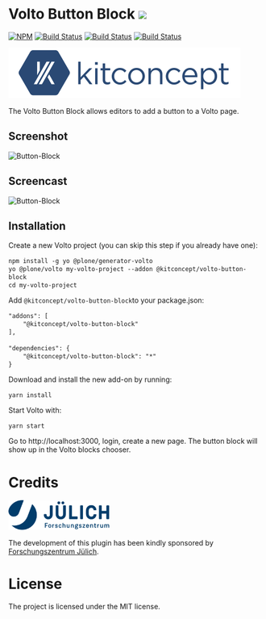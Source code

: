 # Volto Button Block <img src="https://raw.githubusercontent.com/plone/pastanaga-icons/master/Icons/divide-horizontal.svg">

[![NPM](https://img.shields.io/npm/v/@kitconcept/volto-button-block.svg)](https://www.npmjs.com/package/@kitconcept/volto-button-block)
[![Build Status](https://github.com/kitconcept/volto-button-block/actions/workflows/code.yml/badge.svg)](https://github.com/kitconcept/volto-button-block/actions)
[![Build Status](https://github.com/kitconcept/volto-button-block/actions/workflows/unit.yml/badge.svg)](https://github.com/kitconcept/volto-button-block/actions)
[![Build Status](https://github.com/kitconcept/volto-button-block/actions/workflows/acceptance.yml/badge.svg)](https://github.com/kitconcept/volto-button-block/actions)

![kitconcept GmbH](https://github.com/kitconcept/volto-blocks/raw/master/kitconcept.png)

The Volto Button Block allows editors to add a button to a Volto page.

## Screenshot

![Button-Block](https://github.com/kitconcept/volto-button-block/raw/master/screenshot.jpg)

## Screencast

![Button-Block](https://github.com/kitconcept/volto-button-block/raw/master/screencast.gif)

## Installation

Create a new Volto project (you can skip this step if you already have one):

```
npm install -g yo @plone/generator-volto
yo @plone/volto my-volto-project --addon @kitconcept/volto-button-block
cd my-volto-project
```

Add `@kitconcept/volto-button-block`to your package.json:

```
"addons": [
    "@kitconcept/volto-button-block"
],

"dependencies": {
    "@kitconcept/volto-button-block": "*"
}
```

Download and install the new add-on by running:

```
yarn install
```

Start Volto with:

```
yarn start
```

Go to http://localhost:3000, login, create a new page. The button block will show up in the Volto blocks chooser.

# Credits

<img alt="Forschungszentrum Jülich" src="https://github.com/kitconcept/volto-blocks/raw/master/fz-juelich.svg" width="200px" />

The development of this plugin has been kindly sponsored by [Forschungszentrum Jülich](https://fz-juelich.de).

# License

The project is licensed under the MIT license.

